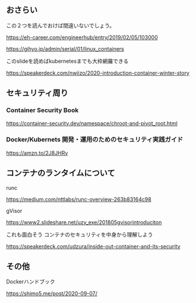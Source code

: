 ## おさらい
この２つを読んでおけば間違いないでしょう。

https://eh-career.com/engineerhub/entry/2019/02/05/103000

https://gihyo.jp/admin/serial/01/linux_containers

このslideを読めばkubernetesまでも大枠網羅できる

https://speakerdeck.com/nwiizo/2020-introduction-container-winter-story

## セキュリティ周り
### Container Security Book
https://container-security.dev/namespace/chroot-and-pivot_root.html

### Docker/Kubernets 開発・運用のためのセキュリティ実践ガイド
https://amzn.to/2J8JHRy

## コンテナのランタイムについて
runc

https://medium.com/nttlabs/runc-overview-263b83164c98

gVisor

https://www2.slideshare.net/uzy_exe/201805gvisorintroduciton



これも面白そう
コンテナのセキュリティを中身から理解しよう

https://speakerdeck.com/udzura/inside-out-container-and-its-security



## その他
Dockerハンドブック

https://shimo5.me/post/2020-09-07/
